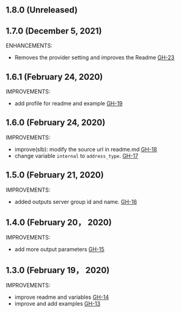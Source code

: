 ## 1.8.0 (Unreleased)
## 1.7.0 (December 5, 2021)

ENHANCEMENTS:

- Removes the provider setting and improves the Readme [GH-23](https://github.com/terraform-alicloud-modules/terraform-alicloud-slb/pull/23)

## 1.6.1 (February 24, 2020)

IMPROVEMENTS:

- add profile for readme and example [GH-19](https://github.com/terraform-alicloud-modules/terraform-alicloud-slb/pull/19)

## 1.6.0 (February 24, 2020)

IMPROVEMENTS:

- improve(slb): modify the source url in readme.md [GH-18](https://github.com/terraform-alicloud-modules/terraform-alicloud-slb/pull/18)
- change variable `internal` to `address_type`. [GH-17](https://github.com/terraform-alicloud-modules/terraform-alicloud-slb/pull/17)


## 1.5.0 (February 21, 2020)

IMPROVEMENTS:

- added outputs server group id and name. [GH-16](https://github.com/terraform-alicloud-modules/terraform-alicloud-slb/pull/16)

## 1.4.0 (February 20， 2020)

IMPROVEMENTS:

- add more output parameters [GH-15](https://github.com/terraform-alicloud-modules/terraform-alicloud-slb/pull/15)

## 1.3.0 (February 19， 2020)

IMPROVEMENTS:

- improve readme and variables [GH-14](https://github.com/terraform-alicloud-modules/terraform-alicloud-slb/pull/14)
- improve and add examples [GH-13](https://github.com/terraform-alicloud-modules/terraform-alicloud-slb/pull/13)
